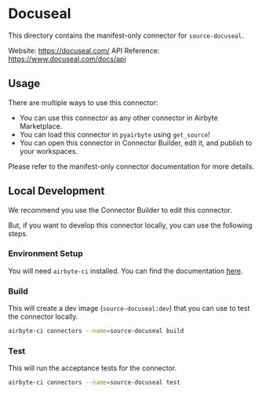# Docuseal
This directory contains the manifest-only connector for `source-docuseal`.

Website: https://docuseal.com/
API Reference: https://www.docuseal.com/docs/api

## Usage
There are multiple ways to use this connector:
- You can use this connector as any other connector in Airbyte Marketplace.
- You can load this connector in `pyairbyte` using `get_source`!
- You can open this connector in Connector Builder, edit it, and publish to your workspaces.

Please refer to the manifest-only connector documentation for more details.

## Local Development
We recommend you use the Connector Builder to edit this connector.

But, if you want to develop this connector locally, you can use the following steps.

### Environment Setup
You will need `airbyte-ci` installed. You can find the documentation [here](airbyte-ci).

### Build
This will create a dev image (`source-docuseal:dev`) that you can use to test the connector locally.
```bash
airbyte-ci connectors --name=source-docuseal build
```

### Test
This will run the acceptance tests for the connector.
```bash
airbyte-ci connectors --name=source-docuseal test
```

